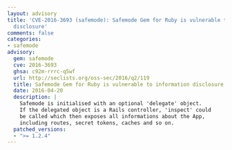 ```yaml
---
layout: advisory
title: 'CVE-2016-3693 (safemode): Safemode Gem for Ruby is vulnerable to information
  disclosure'
comments: false
categories:
- safemode
advisory:
  gem: safemode
  cve: 2016-3693
  ghsa: c92m-rrrc-q5wf
  url: http://seclists.org/oss-sec/2016/q2/119
  title: Safemode Gem for Ruby is vulnerable to information disclosure
  date: 2016-04-20
  description: |
    Safemode is initialised with an optional 'delegate' object.
    If the delegated object is a Rails controller, 'inspect' could
    be called which then exposes all informations about the App,
    including routes, secret tokens, caches and so on.
  patched_versions:
  - ">= 1.2.4"
---
```

